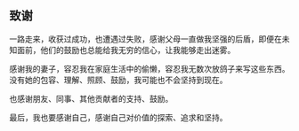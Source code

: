 ## 致谢

一路走来，收获过成功，也遭遇过失败，感谢父母一直做我坚强的后盾，即便在未知面前，他们的鼓励也总能给我无穷的信心，让我能够走出迷雾。

感谢我的妻子，容忍我在家庭生活中的偷懒，容忍我无数次放鸽子来写这些东西。没有她的包容、理解、照顾、鼓励，我可能也不会坚持到现在。

也感谢朋友、同事、其他贡献者的支持、鼓励。

最后，我也要感谢自己，感谢自己对价值的探索、追求和坚持。